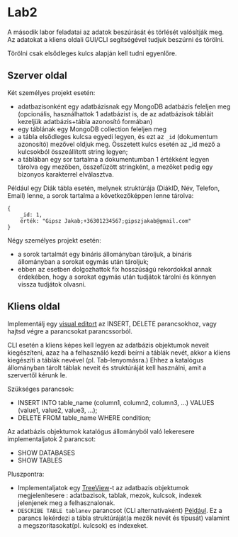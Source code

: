 # Lab2

A második labor feladatai az adatok beszúrását és törlését valósítják meg. Az adatokat a kliens oldali GUI/CLI segítségével tudjuk beszúrni és törölni.

Törölni csak elsődleges kulcs alapján kell tudni egyenlőre.

## Szerver oldal

Két személyes projekt esetén:

- adatbazisonként egy adatbázisnak egy MongoDB adatbázis feleljen meg (opcionális, használhattok 1 adatbázist is, de az adatbázisok tábláit kezeljük adatbázis+tábla azonosító formában)
- egy táblának egy MongoDB collection feleljen meg
- a tábla elsődleges kulcsa egyedi legyen, és ezt az `_id` (dokumentum azonosító) mezővel oldjuk meg. Összetett kulcs esetén az \_id mező a kulcsokból összeállított string legyen;
- a táblában egy sor tartalma a dokumentumban 1 értékként legyen tárolva egy mezőben, összefűzött stringként, a mezőket pedig egy bizonyos karakterrel elválasztva.

Például egy Diák tábla esetén, melynek struktúrája (DiákID, Név, Telefon, Email) lenne, a sorok tartalma a következőképpen lenne tárolva:

```
{
    _id: 1,
    érték: "Gipsz Jakab;+36301234567;gipszjakab@gmail.com"
}
```

Négy személyes projekt esetén:

- a sorok tartalmát egy bináris állományban tároljuk, a bináris állományban a sorokat egymás után tároljuk;
- ebben az esetben dolgozhattok fix hosszúságú rekordokkal annak érdekében, hogy a sorokat egymás után tudjátok tárolni és könnyen vissza tudjátok olvasni.

## Kliens oldal

Implementálj egy [visual editort](https://www.techbrothersit.com/2016/01/edit-table-rows-records-in-sql-server.html)
az INSERT, DELETE parancsokhoz, vagy hajtsd végre a parancsokat parancssorból.

CLI esetén a kliens képes kell legyen az adatbázis objektumok neveit kiegészíteni, azaz ha a felhasználó kezdi beírni a táblák nevét, akkor a kliens kiegészíti a táblák nevével (pl. Tab-lenyomásra.) Ehhez a katalógus állományban tárolt táblak neveit és struktúráját kell használni, amit a szervertől kérunk le.

Szükséges parancsok:

- INSERT INTO table_name (column1, column2, column3, ...) VALUES (value1, value2, value3, ...);
- DELETE FROM table_name WHERE condition;

Az adatbázis objektumok katalógus állományból való lekeresere implementaljatok 2 parancsot:

- SHOW DATABASES
- SHOW TABLES

Pluszpontra:

- Implementaljatok egy [TreeView](https://en.wikipedia.org/wiki/Tree_view)-t az adatbazis objektumok megjelenítesere : adatbazisok, tablak, mezok, kulcsok, indexek jelenjenek meg a felhasznalonak.
- `DESCRIBE TABLE tablanev` parancsot (CLI alternatívaként) [Például](https://www.geeksforgeeks.org/mysql-describe-table/). Ez a parancs lekérdezi a tábla struktúráját(a mezők nevét és típusát) valamint a megszoritasokat(pl. kulcsok) es indexeket.
